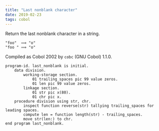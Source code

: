 ```yaml
---
title: "Last nonblank character"
date: 2019-02-23
tags: cobol
---
```


Return the last nonblank character in a string.

```
"foo"  ⟹ "o"
"foo " ⟹ "o"
```
Compiled as Cobol 2002 by `cobc` (GNU Cobol) 1.1.0.

```
program-id. last_nonblank is initial.
    data division.
        working-storage section.
            01 trailing_spaces pic 99 value zeros.
            01 len pic 99 value zeros.
        linkage section.
            01 str pic x(80).
            01 chr pic x.
    procedure division using str, chr.
        inspect function reverse(str) tallying trailing_spaces for leading spaces.
        compute len = function length(str) - trailing_spaces.
        move str(len:) to chr.
end program last_nonblank.
```
